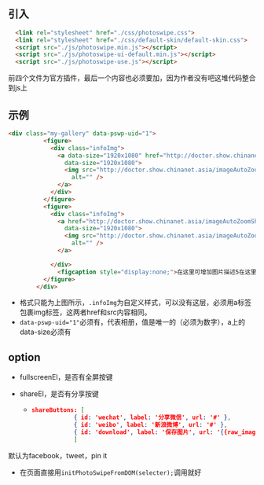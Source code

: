 ## 引入

```html
  <link rel="stylesheet" href="./css/photoswipe.css">
  <link rel="stylesheet" href="./css/default-skin/default-skin.css">
  <script src="./js/photoswipe.min.js"></script>
  <script src="./js/photoswipe-ui-default.min.js"></script>
  <script src="./js/photoswipe-use.js"></script>
```

前四个文件为官方插件，最后一个内容也必须要加，因为作者没有吧这堆代码整合到js上

## 示例

```html
<div class="my-gallery" data-pswp-uid="1">
          <figure>
            <div class="infoImg">
              <a data-size="1920x1080" href="http://doctor.show.chinanet.asia/imageAutoZoomShow/image.php?url=http://doctor.show.chinanet.asia/Public//bbs/image/2018-11-15/5bed3fda9a350.jpg&w=500&h=500"
                data-size="1920x1080">
                <img src="http://doctor.show.chinanet.asia/imageAutoZoomShow/image.php?url=http://doctor.show.chinanet.asia/Public//bbs/image/2018-11-15/5bed3fda9a350.jpg&w=500&h=500"
                  alt="" />
              </a>
            </div>
          </figure>
          <figure>
            <div class="infoImg">
              <a href="http://doctor.show.chinanet.asia/imageAutoZoomShow/image.php?url=http://doctor.show.chinanet.asia/Public//bbs/image/2018-11-15/5bed3fda9a350.jpg&w=500&h=500"
                data-size="1920x1080">
                <img src="http://doctor.show.chinanet.asia/imageAutoZoomShow/image.php?url=http://doctor.show.chinanet.asia/Public//bbs/image/2018-11-15/5bed3fda9a350.jpg&w=500&h=500"
                  alt="" />
              </a>

            </div>
              <figcaption style="display:none;">在这里可增加图片描述5在这里可增加图片描述5在这里可增加图片描述5</figcaption>
          </figure>
        </div>
```

* 格式只能为上图所示，`.infoImg`为自定义样式，可以没有这层，必须用a标签包裹img标签，这两者href和src内容相同。
* `data-pswp-uid="1"`必须有，代表相册，值是唯一的（必须为数字），a上的data-size必须有

## option

* fullscreenEl，是否有全屏按键

* shareEl，是否有分享按键
  * ```json
    shareButtons: [
                { id: 'wechat', label: '分享微信', url: '#' },
                { id: 'weibo', label: '新浪微博', url: '#' },
                { id: 'download', label: '保存图片', url: '{{raw_image_url}}', download: true }
                ]
    ```

默认为facebook，tweet，pin it

* 在页面直接用`initPhotoSwipeFromDOM(selecter);`调用就好